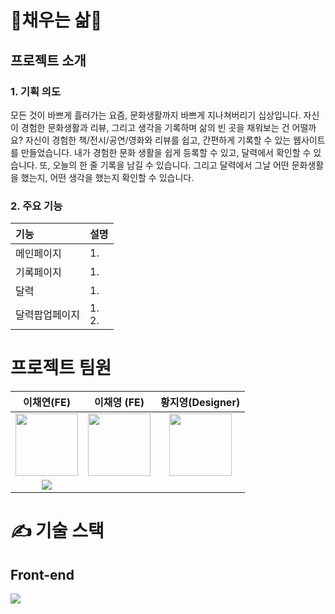 <h1> 🤍채우는 삶🤍 </h1>

<h2> 프로젝트 소개 </h2>
<h3> 1. 기획 의도 </h3>
모든 것이 바쁘게 흘러가는 요즘, 문화생활까지 바쁘게 지나쳐버리기 십상입니다. 자신이 경험한 문화생활과 리뷰, 그리고 생각을 기록하며 삶의 빈 곳을 채워보는 건 어떨까요? 자신이 경험한 책/전시/공연/영화와 리뷰를 쉽고, 간편하게 기록할 수 있는 웹사이트를 만들었습니다. 내가 경험한 문화 생활을 쉽게 등록할 수 있고, 달력에서 확인할 수 있습니다. 또, 오늘의 한 줄 기록을 남길 수 있습니다. 그리고 달력에서 그날 어떤 문화생활을 했는지, 어떤 생각을 했는지 확인할 수 있습니다.

<h3> 2. 주요 기능 </h3>

|기능| 설명|
|:---|:---|
|메인페이지|1.|
|기록페이지|1.|
|달력|1.|
|달력팝업페이지|1. <br>2.|


<h1> 프로젝트 팀원 </h1>

|이채연(FE)|이채영 (FE)|황지영(Designer)|
|:---:|:---:|:---:|
|<img src="https://avatars.githubusercontent.com/u/107829964?v=4" width="100">|<img src="" width="100" >|<img src="" width="100" >|
|<a href="https://github.com/leechaeyeon321"><img src="https://img.shields.io/badge/GitHub-181717?style=plastic&logo=GitHub&logoColor=white"/></a> |<a href=""><img src=""/></a>|<a href=""><img src=""/></a>|
<h1> ✍️ 기술 스택 </h1>
<h2>  Front-end </h2>
<div>

<img src="https://img.shields.io/badge/JavaScript-F7DF1E?style=plastic&logo=JavaScript&logoColor=white"/> 

</div>
